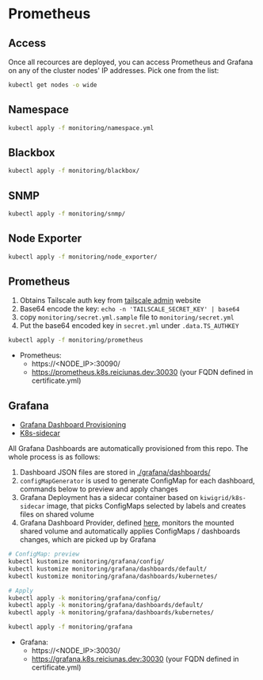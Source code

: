 # Prometheus

## Access

Once all recources are deployed, you can access Prometheus and Grafana on any of the cluster nodes' IP addresses. Pick one from the list:

```bash
kubectl get nodes -o wide
```

## Namespace

```bash
kubectl apply -f monitoring/namespace.yml
```

## Blackbox

```bash
kubectl apply -f monitoring/blackbox/
```

## SNMP

```bash
kubectl apply -f monitoring/snmp/
```

## Node Exporter

```bash
kubectl apply -f monitoring/node_exporter/
```

## Prometheus

1. Obtains Tailscale auth key from [tailscale admin](https://login.tailscale.com/admin/settings/keys) website
1. Base64 encode the key: `echo -n 'TAILSCALE_SECRET_KEY' | base64`
1. copy `monitoring/secret.yml.sample` file to `monitoring/secret.yml`
1. Put the base64 encoded key in `secret.yml` under `.data.TS_AUTHKEY`

```bash
kubectl apply -f monitoring/prometheus
```

* Prometheus:
  * https://<NODE_IP>:30090/
  * https://prometheus.k8s.reiciunas.dev:30030 (your FQDN defined in certificate.yml)

## Grafana

* [Grafana Dashboard Provisioning](https://grafana.com/docs/grafana/latest/administration/provisioning/#dashboards)
* [K8s-sidecar](https://github.com/kiwigrid/k8s-sidecar)

All Grafana Dashboards are automatically provisioned from this repo. The whole process is as follows:

1. Dashboard JSON files are stored in [./grafana/dashboards/](./monitoring/grafana/dashboards/)
1. `configMapGenerator` is used to generate ConfigMap for each dashboard, commands below to preview and apply changes
1. Grafana Deployment has a sidecar container based on `kiwigrid/k8s-sidecar` image, that picks ConfigMaps selected by labels and creates files on shared volume
1. Grafana Dashboard Provider, defined [here](./grafana/config/provider.yml), monitors the mounted shared volume and automatically applies ConfigMaps / dashboards changes, which are picked up by Grafana

```bash
# ConfigMap: preview
kubectl kustomize monitoring/grafana/config/
kubectl kustomize monitoring/grafana/dashboards/default/
kubectl kustomize monitoring/grafana/dashboards/kubernetes/

# Apply
kubectl apply -k monitoring/grafana/config/
kubectl apply -k monitoring/grafana/dashboards/default/
kubectl apply -k monitoring/grafana/dashboards/kubernetes/

kubectl apply -f monitoring/grafana
```

* Grafana:
  * https://<NODE_IP>:30030/
  * https://grafana.k8s.reiciunas.dev:30030 (your FQDN defined in certificate.yml)
